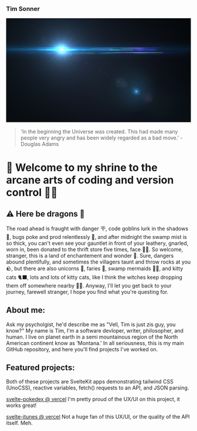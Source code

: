 ### Tim Sonner  

![](Mograph_lensflare.png)
> 'In the beginning the Universe was created. This had made many people very angry and has been widely regarded as a bad move.' - Douglas Adams  

# 👋 Welcome to my shrine to the arcane arts of coding and version control 🧙‍♂️
## ⚠️ Here be dragons 🐉
The road ahead is fraught with danger 🪧, code goblins lurk in the shadows 🧌, bugs poke and prod relentlessly 🦟, and after midnight the swamp mist is so thick, you can't even see your gauntlet in front of your leathery, gnarled, worn in, been donated to the thrift store five times, face 😶‍🌫️. So welcome, stranger, this is a land of enchantement and wonder 🤔. Sure, dangers abound plentifully, and sometimes the villagers taunt and throw rocks at you 🪨, but there are also unicorns 🦄, faries 🧚, swamp mermaids 🧜‍♀️, and kitty cats 🐈‍⬛, lots and lots of kitty cats, like I think the witches keep dropping them off somewhere nearby 🧙‍♀️. Anyway, I'll let you get back to your journey, farewell stranger, I hope you find what you're questing for.

## About me:
Ask my psycholgist, he'd describe me as "Vell, Tim is just zis guy, you know?" My name is Tim, I'm a software devloper, writer, philosopher, and human. I live on planet earth in a semi mountainous region of the North American continent know as 'Montana.' In all seriousness, this is my main GitHub repository, and here you'll find projects I've worked on.

## Featured projects:  
Both of these projects are SvelteKit apps demonstrating tailwind CSS (UnoCSS), reactive variables, fetch() requests to an API, and JSON parsing.  

[svelte-pokedex @ vercel](https://svelte-pokedex-one.vercel.app) I'm pretty proud of the UX/UI on this project, it works great!

[svelte-itunes @ vercel](https://svelte-itunes.vercel.app) Not a huge fan of this UX/UI, or the quality of the API itself. Meh.
